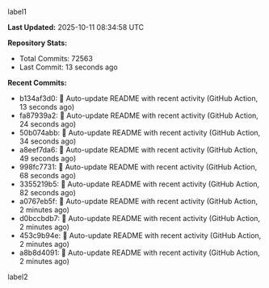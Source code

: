 
label1 
<!-- ACTIVITY_START -->
**Last Updated:** 2025-10-11 08:34:58 UTC

**Repository Stats:**
- Total Commits: 72563
- Last Commit: 13 seconds ago

**Recent Commits:**
- b134af3d0: 🤖 Auto-update README with recent activity (GitHub Action, 13 seconds ago)
- fa87939a2: 🤖 Auto-update README with recent activity (GitHub Action, 24 seconds ago)
- 50b074abb: 🤖 Auto-update README with recent activity (GitHub Action, 34 seconds ago)
- a8eef7da6: 🤖 Auto-update README with recent activity (GitHub Action, 49 seconds ago)
- 998fc7731: 🤖 Auto-update README with recent activity (GitHub Action, 68 seconds ago)
- 3355219b5: 🤖 Auto-update README with recent activity (GitHub Action, 82 seconds ago)
- a0767eb5f: 🤖 Auto-update README with recent activity (GitHub Action, 2 minutes ago)
- d0bccbdb7: 🤖 Auto-update README with recent activity (GitHub Action, 2 minutes ago)
- 453c9b94e: 🤖 Auto-update README with recent activity (GitHub Action, 2 minutes ago)
- a8b8d4091: 🤖 Auto-update README with recent activity (GitHub Action, 2 minutes ago)
<!-- ACTIVITY_END -->

label2
